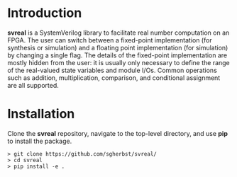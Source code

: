 # Introduction

**svreal** is a SystemVerilog library to facilitate real number computation on an FPGA.  The user can switch between a fixed-point implementation (for synthesis or simulation) and a floating point implementation (for simulation) by changing a single flag.  The details of the fixed-point implementation are mostly hidden from the user: it is usually only necessary to define the range of the real-valued state variables and module I/Os.  Common operations such as addition, multiplication, comparison, and conditional assignment are all supported.

# Installation

Clone the **svreal** repository, navigate to the top-level directory, and use **pip** to install the package.

```shell
> git clone https://github.com/sgherbst/svreal/
> cd svreal
> pip install -e .
```
